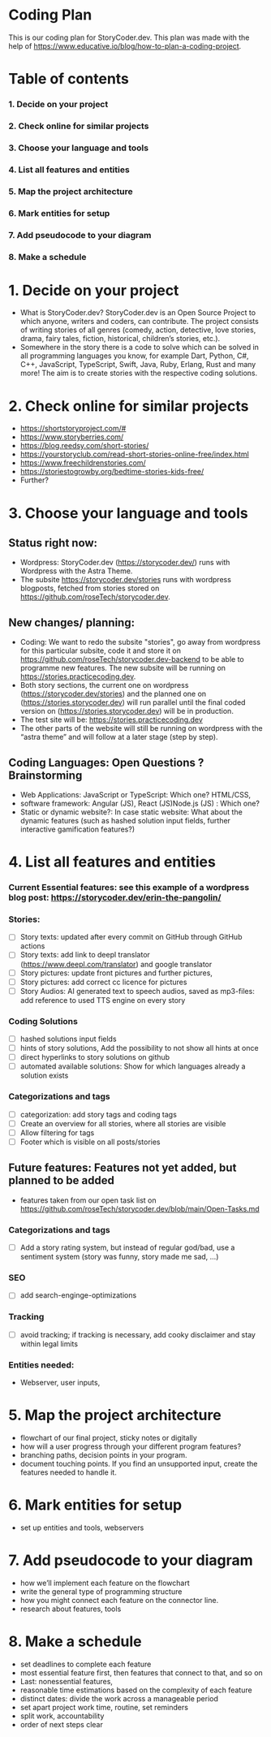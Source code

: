 # Coding Plan

This is our coding plan for StoryCoder.dev. This plan was made with the help of https://www.educative.io/blog/how-to-plan-a-coding-project. 

# Table of contents

### 1. Decide on your project
### 2. Check online for similar projects
### 3. Choose your language and tools
### 4. List all features and entities
### 5. Map the project architecture
### 6. Mark entities for setup
### 7. Add pseudocode to your diagram
### 8. Make a schedule

# 1. Decide on your project
- What is StoryCoder.dev? StoryCoder.dev is an Open Source Project to which anyone, writers and coders, can contribute. The project consists of writing stories of all genres (comedy, action, detective, love stories, drama, fairy tales, fiction, historical, children’s stories, etc.).
- Somewhere in the story there is a code to solve which can be solved in all programming languages you know, for example Dart, Python, C#, C++, JavaScript, TypeScript, Swift, Java, Ruby, Erlang, Rust and many more! The aim is to create stories with the respective coding solutions.

# 2. Check online for similar projects
- https://shortstoryproject.com/#
- https://www.storyberries.com/
- https://blog.reedsy.com/short-stories/
- https://yourstoryclub.com/read-short-stories-online-free/index.html
- https://www.freechildrenstories.com/
- https://storiestogrowby.org/bedtime-stories-kids-free/
- Further? 

# 3. Choose your language and tools
## Status right now: 
- Wordpress: StoryCoder.dev (https://storycoder.dev/) runs with Wordpress with the Astra Theme.
- The subsite https://storycoder.dev/stories runs with wordpress blogposts, fetched from stories stored on https://github.com/roseTech/storycoder.dev.
## New changes/ planning: 
- Coding: We want to redo the subsite "stories", go away from wordpress for this particular subsite, code it and store it on https://github.com/roseTech/storycoder.dev-backend to be able to programme new features. The new subsite will be running on https://stories.practicecoding.dev.
- Both story sections, the current one on wordpress (https://storycoder.dev/stories) and the planned one on (https://stories.storycoder.dev) will run parallel until the final coded version on (https://stories.storycoder.dev) will be in production. 
- The test site will be: https://stories.practicecoding.dev
- The other parts of the website will still be running on wordpress with the “astra theme” and will follow at a later stage (step by step).

## Coding Languages: Open Questions ? Brainstorming 
- Web Applications: JavaScript or TypeScript: Which one? HTML/CSS, 
- software framework: Angular (JS), React (JS)Node.js (JS) : Which one?
- Static or dynamic website?: In case static website: What about the dynamic features (such as hashed solution input fields, further interactive gamification features?) 

# 4. List all features and entities 
### Current Essential features: see this example of a wordpress blog post: https://storycoder.dev/erin-the-pangolin/
### Stories:
- [ ] Story texts: updated after every commit on GitHub through GitHub actions
- [ ] Story texts: add link to deepl translator (https://www.deepl.com/translator) and google translator 
- [ ] Story pictures: update front pictures and further pictures, 
- [ ] Story pictures: add correct cc licence for pictures
- [ ] Story Audios: AI generated text to speech audios, saved as mp3-files: add reference to used TTS engine on every story
### Coding Solutions
- [ ] hashed solutions input fields
- [ ] hints of story solutions, Add the possibility to not show all hints at once
- [ ] direct hyperlinks to story solutions on github
- [ ] automated available solutions: Show for which languages already a solution exists
### Categorizations and tags  
- [ ] categorization: add story tags and coding tags
- [ ] Create an overview for all stories, where all stories are visible
- [ ] Allow filtering for tags
- [ ] Footer which is visible on all posts/stories

## Future features: Features not yet added, but planned to be added 
- features taken from our open task list on https://github.com/roseTech/storycoder.dev/blob/main/Open-Tasks.md
### Categorizations and tags 
- [ ] Add a story rating system, but instead of regular god/bad, use a sentiment system (story was funny, story made me sad, ...)
### SEO
- [ ] add search-enginge-optimizations
### Tracking
- [ ] avoid tracking; if tracking is necessary, add cooky disclaimer and stay within legal limits
### Entities needed: 
- Webserver, user inputs,

# 5. Map the project architecture
- flowchart of our final project, sticky notes or digitally
- how will a user progress through your different program features?
- branching paths, decision points in your program. 
- document touching points. If you find an unsupported input, create the features needed to handle it.

# 6. Mark entities for setup
- set up entities and tools, webservers

# 7. Add pseudocode to your diagram
- how we’ll implement each feature on the flowchart
- write the general type of programming structure 
- how you might connect each feature on the connector line. 
- research about features, tools

# 8. Make a schedule
- set deadlines to complete each feature
- most essential feature first, then features that connect to that, and so on
- Last:  nonessential features, 
- reasonable time estimations based on the complexity of each feature
- distinct dates: divide the work across a manageable period
- set apart project work time, routine, set reminders
- split work, accountability
- order of next steps clear
